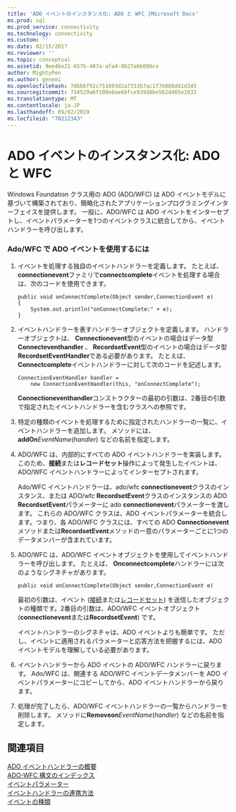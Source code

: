 ```yaml
---
title: 'ADO イベントのインスタンス化: ADO と WFC |Microsoft Docs'
ms.prod: sql
ms.prod_service: connectivity
ms.technology: connectivity
ms.custom: ''
ms.date: 02/15/2017
ms.reviewer: ''
ms.topic: conceptual
ms.assetid: 9ee4be21-657b-407a-afa4-0b27a6b096ce
author: MightyPen
ms.author: genemi
ms.openlocfilehash: 7dbbbf92c751093d2a7333b7ac1f76888d41d345
ms.sourcegitcommit: 734529a6f108e6ee6bfce939d8be562d405e1832
ms.translationtype: MT
ms.contentlocale: ja-JP
ms.lasthandoff: 09/02/2019
ms.locfileid: "70212343"
---
```

# <a name="ado-event-instantiation-ado-and-wfc"></a>ADO イベントのインスタンス化: ADO と WFC
Windows Foundation クラス用の ADO (ADO/WFC) は ADO イベントモデルに基づいて構築されており、簡略化されたアプリケーションプログラミングインターフェイスを提供します。 一般に、ADO/WFC は ADO イベントをインターセプトし、イベントパラメーターを1つのイベントクラスに統合してから、イベントハンドラーを呼び出します。  
  
### <a name="to-use-ado-events-in-adowfc"></a>Ado/WFC で ADO イベントを使用するには  
  
1.  イベントを処理する独自のイベントハンドラーを定義します。 たとえば、 **connectionevent**ファミリで**connectcomplete**イベントを処理する場合は、次のコードを使用できます。  
  
    ```  
    public void onConnectComplete(Object sender,ConnectionEvent e)  
    {  
        System.out.println("onConnectComplete:" + e);  
    }  
    ```  
  
2.  イベントハンドラーを表すハンドラーオブジェクトを定義します。 ハンドラーオブジェクトは、 **Connectionevent**型のイベントの場合はデータ型**Connecteventhandler** 、 **RecordsetEvent**型のイベントの場合はデータ型**RecordsetEventHandler**である必要があります。 たとえば、 **Connectcomplete**イベントハンドラーに対して次のコードを記述します。  
  
    ```  
    ConnectionEventHandler handler =   
        new ConnectionEventHandler(this, "onConnectComplete");  
    ```  
  
     **Connectioneventhandler**コンストラクターの最初の引数は、2番目の引数で指定されたイベントハンドラーを含むクラスへの参照です。  
  
3.  特定の種類のイベントを処理するために指定されたハンドラーの一覧に、イベントハンドラーを追加します。 メソッドには、 **addOn**_EventName_(*handler*) などの名前を指定します。  
  
4.  ADO/WFC は、内部的にすべての ADO イベントハンドラーを実装します。 このため、**接続**または**レコードセット**操作によって発生したイベントは、ADO/WFC イベントハンドラーによってインターセプトされます。  
  
     Ado/WFC イベントハンドラーは、ado/wfc **connectionevent**クラスのインスタンス、または ADO/wfc **RecordsetEvent**クラスのインスタンスの ADO **RecordsetEvent**パラメーターに ado **connectionevent**パラメーターを渡します。 これらの ADO/WFC クラスは、ADO イベントパラメーターを統合します。つまり、各 ADO/WFC クラスには、すべての ADO **Connectionevent**メソッドまたは**RecordsetEvent**メソッドの一意のパラメーターごとに1つのデータメンバーが含まれています。  
  
5.  ADO/WFC は、ADO/WFC イベントオブジェクトを使用してイベントハンドラーを呼び出します。 たとえば、 **Onconnectcomplete**ハンドラーには次のようなシグネチャがあります。  
  
    ```  
    public void onConnectComplete(Object sender,ConnectionEvent e)  
    ```  
  
     最初の引数は、イベント ([接続](../../../ado/reference/ado-api/connection-object-ado.md)または[レコードセット](../../../ado/reference/ado-api/recordset-object-ado.md)) を送信したオブジェクトの種類です。2番目の引数は、ADO/WFC イベントオブジェクト (**connectionevent**または**RecordsetEvent**) です。  
  
     イベントハンドラーのシグネチャは、ADO イベントよりも簡単です。 ただし、イベントに適用されるパラメーターと応答方法を把握するには、ADO イベントモデルを理解している必要があります。  
  
6.  イベントハンドラーから ADO イベントの ADO/WFC ハンドラーに戻ります。 Ado/WFC は、関連する ADO/WFC イベントデータメンバーを ADO イベントパラメーターにコピーしてから、ADO イベントハンドラーから戻ります。  
  
7.  処理が完了したら、ADO/WFC イベントハンドラーの一覧からハンドラーを削除します。 メソッドに**Removeon**_EventName_(*handler*) などの名前を指定します。  
  
## <a name="see-also"></a>関連項目  
 [ADO イベントハンドラーの概要](../../../ado/guide/data/ado-event-handler-summary.md)   
 [ADO-WFC 構文のインデックス](../../../ado/reference/ado-api/ado-wfc-syntax-index.md)   
 [イベントパラメーター](../../../ado/guide/data/event-parameters.md)   
 [イベントハンドラーの連携方法](../../../ado/guide/data/how-event-handlers-work-together.md)   
 [イベントの種類](../../../ado/guide/data/types-of-events.md)
